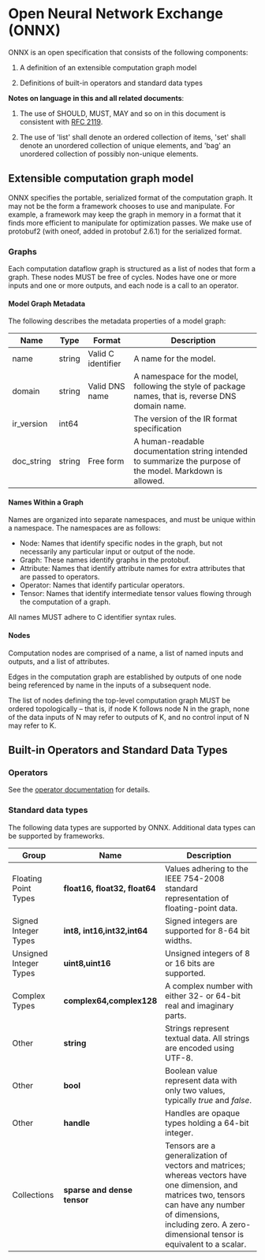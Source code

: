 Open Neural Network Exchange (ONNX)
=========

ONNX is an open specification that consists of the following components:

1)  A definition of an extensible computation graph model

2)  Definitions of built-in operators and standard data types

__Notes on language in this and all related documents__:

1. The use of SHOULD, MUST, MAY and so on in this document is consistent with [RFC 2119](https://www.ietf.org/rfc/rfc2119.txt).

2. The use of 'list' shall denote an ordered collection of items, 'set' shall denote an unordered collection of unique elements, and 'bag' an unordered collection of possibly non-unique elements.

Extensible computation graph model
----------------------------------

ONNX specifies the portable, serialized format of the computation graph. It may not be the form a framework chooses to use and
manipulate. For example, a framework may keep the graph in memory in a format that it finds more efficient to
manipulate for optimization passes. We make use of protobuf2 (with oneof, added in protobuf 2.6.1) for the serialized format.

### Graphs

Each computation dataflow graph is structured as a list of nodes that form a graph. These nodes MUST be free of cycles.
Nodes have one or more inputs and one or more outputs, and each node is a call to an operator.

#### Model Graph Metadata

The following describes the metadata properties of a model graph:

|Name|Type|Format|Description|
|----|----|------|-----------|
|name|string|Valid C identifier|A name for the model.|
|domain|string|Valid DNS name|A namespace for the model, following the style of package names, that is, reverse DNS domain name.|
|ir_version|int64||The version of the IR format specification|
|doc_string|string|Free form|A human-readable documentation string intended to summarize the purpose of the model. Markdown is allowed.|


#### Names Within a Graph

Names are organized into separate namespaces, and must be unique within a namespace.
The namespaces are as follows:
 - Node: Names that identify specific nodes in the graph, but not necessarily any particular input or output of the node.
 - Graph: These names identify graphs in the protobuf.
 - Attribute: Names that identify attribute names for extra attributes that are passed to operators.
 - Operator: Names that identify particular operators.
 - Tensor: Names that identify intermediate tensor values flowing through the computation of a graph.

All names MUST adhere to C identifier syntax rules.

#### Nodes

Computation nodes are comprised of a name, a list of named inputs and outputs, and a list of attributes.

Edges in the computation graph are established by outputs of one node being referenced by name in the inputs of a
subsequent node.

The list of nodes defining the top-level computation graph MUST be ordered topologically – that is, if node K
follows node N in the graph, none of the data inputs of N may refer to outputs of K, and no control input of N may refer to K.


Built-in Operators and Standard Data Types
------------------------------------------

### Operators

See the [operator documentation](Operators.md) for details.


### Standard data types

The following data types are supported by ONNX. Additional data types can be supported by frameworks.

|Group|Name|Description|
|-----|----|-----------|
|Floating Point Types|__float16, float32, float64__|Values adhering to the IEEE 754-2008 standard representation of floating-point data.|
|Signed Integer Types|__int8, int16,int32,int64__|Signed integers are supported for 8-64 bit widths.|
|Unsigned Integer Types|__uint8,uint16__| Unsigned integers of 8 or 16 bits are supported.|
|Complex Types|__complex64,complex128__|A complex number with either 32- or 64-bit real and imaginary parts.|
|Other|__string__|Strings represent textual data. All strings are encoded using UTF-8.|
|Other|__bool__|Boolean value represent data with only two values, typically _true_ and _false_.|
|Other|__handle__|Handles are opaque types holding a 64-bit integer.|
|Collections|__sparse and dense tensor__|Tensors are a generalization of vectors and matrices; whereas vectors have one dimension, and matrices two, tensors can have any number of dimensions, including zero. A zero-dimensional tensor is equivalent to a scalar.|
